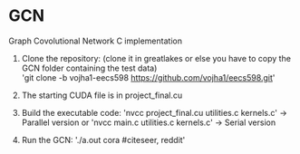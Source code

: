 # GCN
Graph Covolutional Network C implementation

1) Clone the repository: (clone it in greatlakes or else you have to copy the GCN folder containing the test data)                     
'git clone -b vojha1-eecs598 https://github.com/vojha1/eecs598.git'

2) The starting CUDA file is in project_final.cu

3) Build the executable code:
'nvcc project_final.cu utilities.c kernels.c' -> Parallel version
         or 
'nvcc main.c utilities.c kernels.c' -> Serial version

5) Run the GCN:
'./a.out cora #citeseer, reddit'


